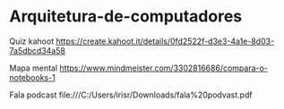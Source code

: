 # Arquitetura-de-computadores

Quiz kahoot https://create.kahoot.it/details/0fd2522f-d3e3-4a1e-8d03-7a5dbcd34a58

Mapa mental https://www.mindmeister.com/3302816686/compara-o-notebooks-1

Fala podcast file:///C:/Users/irisr/Downloads/fala%20podvast.pdf
